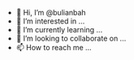 - 👋 Hi, I’m @bulianbah
- 👀 I’m interested in ...
- 🌱 I’m currently learning ...
- 💞️ I’m looking to collaborate on ...
- 📫 How to reach me ...

<!---
bulianbah/bulianbah is a ✨ special ✨ repository because its `README.md` (this file) appears on your GitHub profile.
You can click the Preview link to take a look at your changes.
--->

